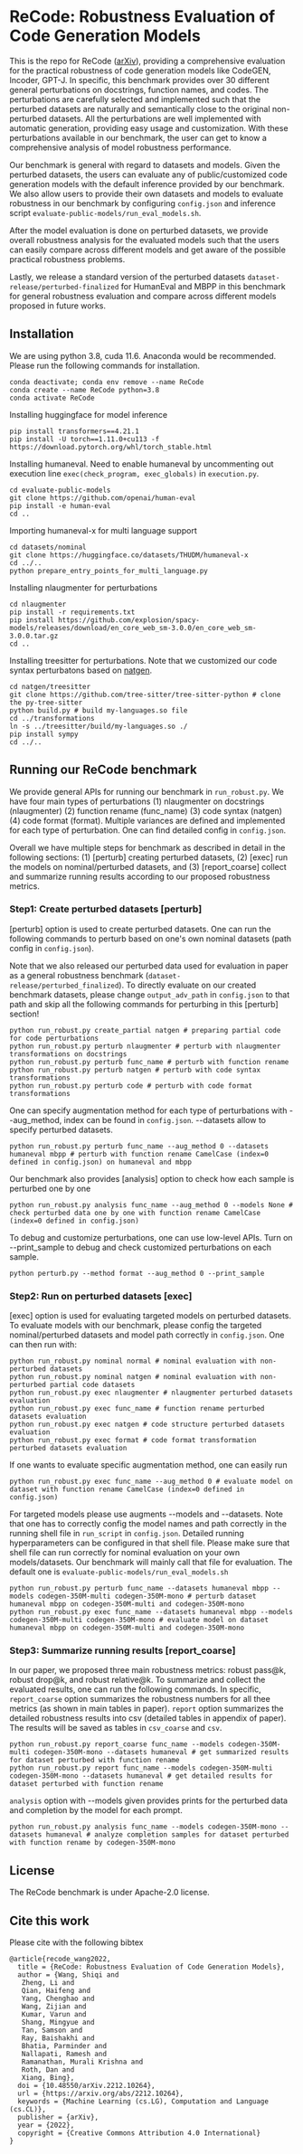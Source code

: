 # ReCode: Robustness Evaluation of Code Generation Models

This is the repo for ReCode ([arXiv](https://arxiv.org/abs/2212.10264)), providing a comprehensive evaluation for the practical robustness of code generation models like CodeGEN, Incoder, GPT-J. In specific, this benchmark provides over 30 different general perturbations on docstrings, function names, and codes. The perturbations are carefully selected and implemented such that the perturbed datasets are naturally and semantically close to the original non-perturbed datasets. All the perturbations are well implemented with automatic generation, providing easy usage and customization. With these perturbations available in our benchmark, the user can get to know a comprehensive analysis of model robustness performance.

Our benchmark is general with regard to datasets and models. Given the perturbed datasets, the users can evaluate any of public/customized code generation models with the default inference provided by our benchmark. We also allow users to provide their own datasets and models to evaluate robustness in our benchmark by configuring `config.json` and inference script `evaluate-public-models/run_eval_models.sh`.

After the model evaluation is done on perturbed datasets, we provide overall robustness analysis for the evaluated models such that the users can easily compare across different models and get aware of the possible practical robustness problems.

Lastly, we release a standard version of the perturbed datasets `dataset-release/perturbed-finalized` for HumanEval and MBPP in this benchmark for general robustness evaluation and compare across different models proposed in future works.

## Installation
We are using python 3.8, cuda 11.6. Anaconda would be recommended. Please run the following commands for installation.
```
conda deactivate; conda env remove --name ReCode
conda create --name ReCode python=3.8
conda activate ReCode
```

Installing huggingface for model inference
```
pip install transformers==4.21.1
pip install -U torch==1.11.0+cu113 -f https://download.pytorch.org/whl/torch_stable.html
```

Installing humaneval. Need to enable humaneval by uncommenting out execution line `exec(check_program, exec_globals)` in `execution.py`.
```
cd evaluate-public-models
git clone https://github.com/openai/human-eval
pip install -e human-eval
cd ..
```

Importing humaneval-x for multi language support
```
cd datasets/nominal
git clone https://huggingface.co/datasets/THUDM/humaneval-x
cd ../..
python prepare_entry_points_for_multi_language.py
```

Installing nlaugmenter for perturbations
```
cd nlaugmenter
pip install -r requirements.txt
pip install https://github.com/explosion/spacy-models/releases/download/en_core_web_sm-3.0.0/en_core_web_sm-3.0.0.tar.gz
cd ..
```

Installing treesitter for perturbations. Note that we customized our code syntax perturbatons based on [natgen](https://github.com/saikat107/NatGen). 
```
cd natgen/treesitter
git clone https://github.com/tree-sitter/tree-sitter-python # clone the py-tree-sitter
python build.py # build my-languages.so file
cd ../transformations
ln -s ../treesitter/build/my-languages.so ./
pip install sympy
cd ../..
```

## Running our ReCode benchmark
We provide general APIs for running our benchmark in `run_robust.py`. We have four main types of perturbations (1) nlaugmenter on docstrings (nlaugmenter) (2) function rename (func_name) (3) code syntax (natgen) (4) code format (format). Multiple variances are defined and implemented for each type of perturbation. One can find detailed config in `config.json`. 

Overall we have multiple steps for benchmark as described in detail in the following sections: (1) [perturb] creating perturbed datasets, (2) [exec] run the models on nominal/perturbed datasets, and (3) [report_coarse] collect and summarize running results according to our proposed robustness metrics.

### Step1: Create perturbed datasets [perturb] 

[perturb] option is used to create perturbed datasets. One can run the following commands to perturb based on one's own nominal datasets (path config in `config.json`). 

Note that we also released our perturbed data used for evaluation in paper as a general robustness benchmark (`dataset-release/perturbed_finalized`). To directly evaluate on our created benchmark datasets, please change `output_adv_path` in `config.json` to that path and skip all the following commands for perturbing in this [perturb] section!


```
python run_robust.py create_partial natgen # preparing partial code for code perturbations
python run_robust.py perturb nlaugmenter # perturb with nlaugmenter transformations on docstrings
python run_robust.py perturb func_name # perturb with function rename
python run_robust.py perturb natgen # perturb with code syntax transformations
python run_robust.py perturb code # perturb with code format transformations
```

One can specify augmentation method for each type of perturbations with --aug_method, index can be found in `config.json`. --datasets allow to specify perturbed datasets.
```
python run_robust.py perturb func_name --aug_method 0 --datasets humaneval mbpp # perturb with function rename CamelCase (index=0 defined in config.json) on humaneval and mbpp
``` 

Our benchmark also provides [analysis] option to check how each sample is perturbed one by one
```
python run_robust.py analysis func_name --aug_method 0 --models None # check perturbed data one by one with function rename CamelCase (index=0 defined in config.json)
```

To debug and customize perturbations, one can use low-level APIs. Turn on --print_sample to debug and check customized perturbations on each sample.
```
python perturb.py --method format --aug_method 0 --print_sample
```

### Step2: Run on perturbed datasets [exec] 

[exec] option is used for evaluating targeted models on perturbed datasets. To evaluate models with our benchmark, please config the targeted nominal/perturbed datasets and model path correctly in `config.json`. One can then run with:
```
python run_robust.py nominal normal # nominal evaluation with non-perturbed datasets
python run_robust.py nominal natgen # nominal evaluation with non-perturbed partial code datasets
python run_robust.py exec nlaugmenter # nlaugmenter perturbed datasets evaluation
python run_robust.py exec func_name # function rename perturbed datasets evaluation
python run_robust.py exec natgen # code structure perturbed datasets evaluation
python run_robust.py exec format # code format transformation perturbed datasets evaluation
```

If one wants to evaluate specific augmentation method, one can easily run
```
python run_robust.py exec func_name --aug_method 0 # evaluate model on dataset with function rename CamelCase (index=0 defined in config.json)
```

For targeted models please use augments --models and --datasets. Note that one has to correctly config the model names and path correctly in the running shell file in `run_script` in `config.json`. Detailed running hyperparameters can be configured in that shell file. Please make sure that shell file can run correctly for nominal evaluation on your own models/datasets. Our benchmark will mainly call that file for evaluation. The default one is `evaluate-public-models/run_eval_models.sh`
```
python run_robust.py perturb func_name --datasets humaneval mbpp --models codegen-350M-multi codegen-350M-mono # perturb dataset humaneval mbpp on codegen-350M-multi and codegen-350M-mono
python run_robust.py exec func_name --datasets humaneval mbpp --models codegen-350M-multi codegen-350M-mono # evaluate model on dataset humaneval mbpp on codegen-350M-multi and codegen-350M-mono
```

### Step3: Summarize running results [report_coarse]

In our paper, we proposed three main robustness metrics: robust pass@k, robust drop@k, and robust relative@k. To summarize and collect the evaluated results, one can run the following commands. In specific, `report_coarse` option summarizes the robustness numbers for all thee metrics (as shown in main tables in paper). `report` option summarizes the detailed robustness results into csv (detailed tables in appendix of paper). The results will be saved as tables in `csv_coarse` and `csv`.
```
python run_robust.py report_coarse func_name --models codegen-350M-multi codegen-350M-mono --datasets humaneval # get summarized results for dataset perturbed with function rename
python run_robust.py report func_name --models codegen-350M-multi codegen-350M-mono --datasets humaneval # get detailed results for dataset perturbed with function rename
```

`analysis` option with --models given provides prints for the perturbed data and completion by the model for each prompt.
```
python run_robust.py analysis func_name --models codegen-350M-mono --datasets humaneval # analyze completion samples for dataset perturbed with function rename by codegen-350M-mono
```


## License
The ReCode benchmark is under Apache-2.0 license.


## Cite this work

Please cite with the following bibtex

```
@article{recode_wang2022,
  title = {ReCode: Robustness Evaluation of Code Generation Models},
  author = {Wang, Shiqi and
   Zheng, Li and
   Qian, Haifeng and
   Yang, Chenghao and
   Wang, Zijian and
   Kumar, Varun and
   Shang, Mingyue and
   Tan, Samson and
   Ray, Baishakhi and
   Bhatia, Parminder and
   Nallapati, Ramesh and
   Ramanathan, Murali Krishna and
   Roth, Dan and
   Xiang, Bing},
  doi = {10.48550/arXiv.2212.10264},
  url = {https://arxiv.org/abs/2212.10264},
  keywords = {Machine Learning (cs.LG), Computation and Language (cs.CL)},
  publisher = {arXiv},
  year = {2022},
  copyright = {Creative Commons Attribution 4.0 International}
}

```
